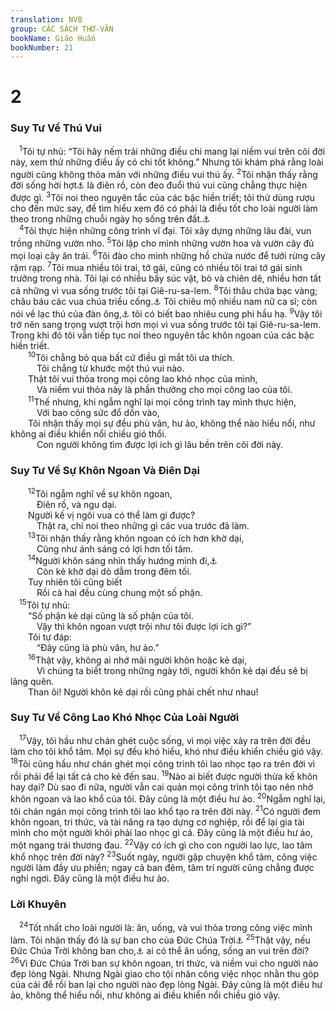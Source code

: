 ```yaml
---
translation: NVB
group: CÁC SÁCH THƠ-VĂN
bookName: Giáo Huấn 
bookNumber: 21
---
```


<div class="title"><h1>2</h1><h3>Suy Tư Về Thú Vui </h3></div>
<span class="verse tr_2_1"> <sup>1</sup>Tôi tự nhủ: “Tôi hãy nếm trải những điều chi mang lại niềm vui trên cõi đời này, xem thử những điều ấy có chi tốt không.” Nhưng tôi khám phá rằng loài người cũng không thỏa mãn với những điều vui thú ấy. </span>
<span class="verse tr_2_2"><sup>2</sup>Tôi nhận thấy rằng đời sống hời hợt<a data-toggle="tooltip" data-placement="bottom" title="Nt: cười giỡn">⚓</a> là điên rồ, còn đeo đuổi thú vui cũng chẳng thực hiện được gì. </span>
<span class="verse tr_2_3"><sup>3</sup>Tôi noi theo nguyên tắc của các bậc hiền triết; tôi thử dùng rượu cho đến mức say, để tìm hiểu xem đó có phải là điều tốt cho loài người làm theo trong những chuỗi ngày họ sống trên đất.<a data-toggle="tooltip" data-placement="bottom" title="Nt: số những ngày trong đời sống">⚓</a><br/></span>
<span class="verse tr_2_4"> <sup>4</sup>Tôi thực hiện những công trình vĩ đại. Tôi xây dựng những lâu đài, vun trồng những vườn nho. </span>
<span class="verse tr_2_5"><sup>5</sup>Tôi lập cho mình những vườn hoa và vườn cây đủ mọi loại cây ăn trái. </span>
<span class="verse tr_2_6"><sup>6</sup>Tôi đào cho mình những hồ chứa nước để tưới rừng cây rậm rạp. </span>
<span class="verse tr_2_7"><sup>7</sup>Tôi mua nhiều tôi trai, tớ gái, cũng có nhiều tôi trai tớ gái sinh trưởng trong nhà. Tôi lại có nhiều bầy súc vật, bò và chiên dê, nhiều hơn tất cả những vì vua sống trước tôi tại Giê-ru-sa-lem. </span>
<span class="verse tr_2_8"><sup>8</sup>Tôi thâu chứa bạc vàng; châu báu các vua chúa triều cống.<a data-toggle="tooltip" data-placement="bottom" title="Nt: các tỉnh">⚓</a> Tôi chiêu mộ nhiều nam nữ ca sĩ; còn nói về lạc thú của đàn ông,<a data-toggle="tooltip" data-placement="bottom" title="Nt: loài người">⚓</a> tôi có biết bao nhiêu cung phi hầu hạ. </span>
<span class="verse tr_2_9"><sup>9</sup>Vậy tôi trở nên sang trọng vượt trội hơn mọi vì vua sống trước tôi tại Giê-ru-sa-lem. Trong khi đó tôi vẫn tiếp tục noi theo nguyên tắc khôn ngoan của các bậc hiền triết. <br/></span>
<span class="verse tr_2_10">  <sup>10</sup>Tôi chẳng bỏ qua bất cứ điều gì mắt tôi ưa thích. <br/>   Tôi chẳng từ khước một thú vui nào. <br/>  Thật tôi vui thỏa trong mọi công lao khó nhọc của mình, <br/>   Và niềm vui thỏa này là phần thưởng cho mọi công lao của tôi. <br/></span>
<span class="verse tr_2_11">  <sup>11</sup>Thế nhưng, khi ngẫm nghĩ lại mọi công trình tay mình thực hiện, <br/>   Với bao công sức đổ dồn vào, <br/>  Tôi nhận thấy mọi sự đều phù vân, hư ảo, không thể nào hiểu nổi, như không ai điều khiển nổi chiều gió thổi. <br/>   Con người không tìm được lợi ích gì lâu bền trên cõi đời này. <br/></span>
<div class="title"><h3>Suy Tư Về Sự Khôn Ngoan Và Điên Dại </h3></div>
<span class="verse tr_2_12">  <sup>12</sup>Tôi ngẫm nghĩ về sự khôn ngoan, <br/>   Điên rồ, và ngu dại. <br/>  Người kế vị ngôi vua có thể làm gì được? <br/>   Thật ra, chỉ noi theo những gì các vua trước đã làm. <br/></span>
<span class="verse tr_2_13">  <sup>13</sup>Tôi nhận thấy rằng khôn ngoan có ích hơn khờ dại, <br/>   Cũng như ánh sáng có lợi hơn tối tăm. <br/></span>
<span class="verse tr_2_14">  <sup>14</sup>Người khôn sáng nhìn thấy hướng mình đi,<a data-toggle="tooltip" data-placement="bottom" title="Nt: Người khôn sáng có đôi mắt trên đầu">⚓</a><br/>   Còn kẻ khờ dại dò dẫm trong đêm tối. <br/>  Tuy nhiên tôi cũng biết <br/>   Rồi cả hai đều cùng chung một số phận. <br/></span>
<span class="verse tr_2_15"> <sup>15</sup>Tôi tự nhủ: <br/>  “Số phận kẻ dại cũng là số phận của tôi. <br/>   Vậy thì khôn ngoan vượt trội như tôi được lợi ích gì?” <br/>  Tôi tự đáp: <br/>   “Đây cũng là phù vân, hư ảo.” <br/></span>
<span class="verse tr_2_16">  <sup>16</sup>Thật vậy, không ai nhớ mãi người khôn hoặc kẻ dại, <br/>   Vì chúng ta biết trong những ngày tới, người khôn kẻ dại đều sẽ bị lãng quên. <br/>  Than ôi! Người khôn kẻ dại rồi cũng phải chết như nhau! <br/></span>
<div class="title"><h3>Suy Tư Về Công Lao Khó Nhọc Của Loài Người </h3></div>
<span class="verse tr_2_17"> <sup>17</sup>Vậy, tôi hầu như chán ghét cuộc sống, vì mọi việc xảy ra trên đời đều làm cho tôi khổ tâm. Mọi sự đều khó hiểu, khó như điều khiển chiều gió vậy. </span>
<span class="verse tr_2_18"><sup>18</sup>Tôi cũng hầu như chán ghét mọi công trình tôi lao nhọc tạo ra trên đời vì rồi phải để lại tất cả cho kẻ đến sau. </span>
<span class="verse tr_2_19"><sup>19</sup>Nào ai biết được người thừa kế khôn hay dại? Dù sao đi nữa, người vẫn cai quản mọi công trình tôi tạo nên nhờ khôn ngoan và lao khổ của tôi. Đây cũng là một điều hư ảo. </span>
<span class="verse tr_2_20"><sup>20</sup>Ngẫm nghĩ lại, tôi chán ngán mọi công trình tôi lao khổ tạo ra trên đời này. </span>
<span class="verse tr_2_21"><sup>21</sup>Có người đem khôn ngoan, tri thức, và tài năng ra tạo dựng cơ nghiệp, rồi để lại gia tài mình cho một người khỏi phải lao nhọc gì cả. Đây cũng là một điều hư ảo, một ngang trái thương đau. </span>
<span class="verse tr_2_22"><sup>22</sup>Vậy có ích gì cho con người lao lực, lao tâm khổ nhọc trên đời này? </span>
<span class="verse tr_2_23"><sup>23</sup>Suốt ngày, người gặp chuyện khổ tâm, công việc người làm đầy ưu phiền; ngay cả ban đêm, tâm trí người cũng chẳng được nghỉ ngơi. Đây cũng là một điều hư ảo. <br/></span>
<div class="title"><h3>Lời Khuyên </h3></div>
<span class="verse tr_2_24"> <sup>24</sup>Tốt nhất cho loài người là: ăn, uống, và vui thỏa trong công việc mình làm. Tôi nhận thấy đó là sự ban cho của Đức Chúa Trời<a data-toggle="tooltip" data-placement="bottom" title="Nt: chính là từ bàn tay của Đức Chúa Trời">⚓</a></span>
<span class="verse tr_2_25"><sup>25</sup>Thật vậy, nếu Đức Chúa Trời không ban cho,<a data-toggle="tooltip" data-placement="bottom" title="Nt: ngoài tôi/ta ra; theo LXX và Syr: ngoài Ngài ra">⚓</a> ai có thể ăn uống, sống an vui trên đời? </span>
<span class="verse tr_2_26"><sup>26</sup>Vì Đức Chúa Trời ban sự khôn ngoan, tri thức, và niềm vui cho người nào đẹp lòng Ngài. Nhưng Ngài giao cho tội nhân công việc nhọc nhằn thu góp của cải để rồi ban lại cho người nào đẹp lòng Ngài. Đây cũng là một điều hư ảo, không thể hiểu nổi, như không ai điều khiển nổi chiều gió vậy. <br/></span>
